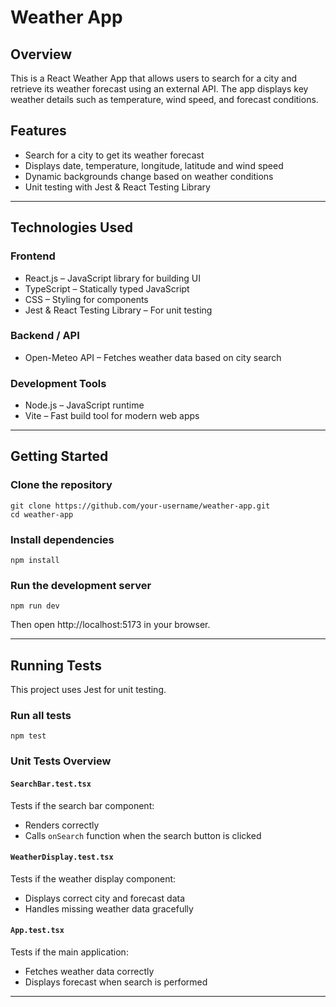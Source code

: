 #  Weather App

## Overview
This is a React Weather App that allows users to search for a city and retrieve its weather forecast using an external API. The app displays key weather details such as temperature, wind speed, and forecast conditions.

## Features
- Search for a city to get its weather forecast
- Displays date, temperature, longitude, latitude and wind speed
- Dynamic backgrounds change based on weather conditions
- Unit testing with Jest & React Testing Library

---

## Technologies Used
### Frontend
- React.js – JavaScript library for building UI
- TypeScript – Statically typed JavaScript
- CSS – Styling for components
- Jest & React Testing Library – For unit testing  

### Backend / API
- Open-Meteo API – Fetches weather data based on city search

### Development Tools
- Node.js – JavaScript runtime
- Vite – Fast build tool for modern web apps

---

## Getting Started

### Clone the repository
```
git clone https://github.com/your-username/weather-app.git
cd weather-app
```

### Install dependencies
```
npm install
```

### Run the development server
```
npm run dev
```
Then open http://localhost:5173 in your browser.

---

##  Running Tests
This project uses Jest for unit testing.

### Run all tests
```
npm test
```

### Unit Tests Overview
#### `SearchBar.test.tsx`
Tests if the search bar component:
- Renders correctly
- Calls `onSearch` function when the search button is clicked

#### `WeatherDisplay.test.tsx`
Tests if the weather display component:
- Displays correct city and forecast data
- Handles missing weather data gracefully

#### `App.test.tsx`
Tests if the main application:
- Fetches weather data correctly
- Displays forecast when search is performed

---




